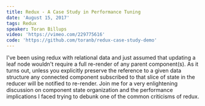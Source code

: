 ```yaml
---
title: Redux - A Case Study in Performance Tuning
date: 'August 15, 2017'
tags: Redux
speaker: Toran Billups
video: 'https://vimeo.com/229775616'
code: 'https://github.com/toranb/redux-case-study-demo'
---
```


I've been using redux with relational data and just assumed that updating a
leaf node wouldn't require a full re-render of any parent component(s). As it
turns out, unless you explicitly preserve the reference to a given data
structure any connected component subscribed to that slice of state in the
reducer will be notified to re-render. Join me for a very enlightening
discussion on component state organization and the performance implications I
faced trying to debunk one of the common criticisms of redux.
